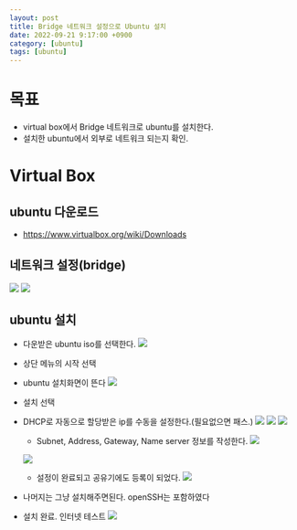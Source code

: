```yaml
---
layout: post
title: Bridge 네트워크 설정으로 Ubuntu 설치
date: 2022-09-21 9:17:00 +0900
category: [ubuntu]
tags: [ubuntu]
---
```


# 목표
 * virtual box에서 Bridge 네트워크로 ubuntu를 설치한다.
 * 설치한 ubuntu에서 외부로 네트워크 되는지 확인.

# Virtual Box
## ubuntu 다운로드
   * https://www.virtualbox.org/wiki/Downloads
## 네트워크 설정(bridge)
   ![](/public/img/post/2022/kafka_1zk1kafka_ansible/setting.png)
   ![](/public/img/post/2022/kafka_1zk1kafka_ansible/network_bridge.png)
## ubuntu 설치
* 다운받은 ubuntu iso를 선택한다.
   ![](/public/img/post/2022/kafka_1zk1kafka_ansible/ide.png)
* 상단 메뉴의 시작 선택
* ubuntu 설치화면이 뜬다
   ![](/public/img/post/2022/kafka_1zk1kafka_ansible/ubuntu_01.png)
* 설치 선택
* DHCP로 자동으로 할당받은 ip를 수동을 설정한다.(필요없으면 패스.)
   ![](/public/img/post/2022/kafka_1zk1kafka_ansible/ubuntu_02.png)
   ![](/public/img/post/2022/kafka_1zk1kafka_ansible/ubuntu_03.png)
   ![](/public/img/post/2022/kafka_1zk1kafka_ansible/ubuntu_04.png)
   * Subnet, Address, Gateway, Name server 정보를 작성한다.
   ![](/public/img/post/2022/kafka_1zk1kafka_ansible/ubuntu_05.png)
   
   ![](/public/img/post/2022/kafka_1zk1kafka_ansible/ubuntu_06.png)
  * 설정이 완료되고 공유기에도 등록이 되었다.
   ![](/public/img/post/2022/kafka_1zk1kafka_ansible/iptimes.png)
* 나머지는 그냥 설치해주면된다. openSSH는 포함하였다
* 설치 완료. 인터넷 테스트
   ![](/public/img/post/2022/kafka_1zk1kafka_ansible/ubuntu_internet_ok.png)
